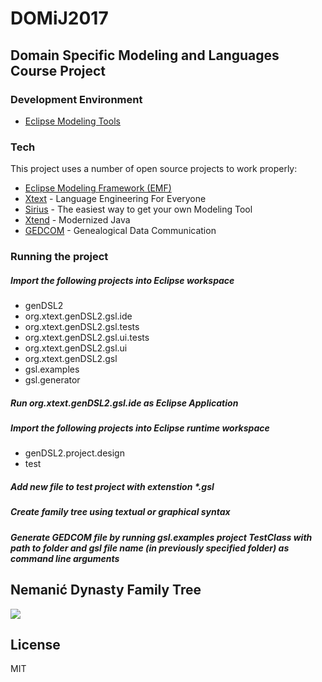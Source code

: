 # DOMiJ2017
## Domain Specific Modeling and Languages Course Project
### Development Environment
* [Eclipse Modeling Tools]

### Tech
This project uses a number of open source projects to work properly:
* [Eclipse Modeling Framework (EMF)]
* [Xtext] - Language Engineering For Everyone
* [Sirius] - The easiest way to get your own Modeling Tool
* [Xtend] - Modernized Java
* [GEDCOM] - Genealogical Data Communication

### Running the project
##### Import the following projects into Eclipse workspace
- 	genDSL2
- 	org.xtext.genDSL2.gsl.ide
- 	org.xtext.genDSL2.gsl.tests
-	org.xtext.genDSL2.gsl.ui.tests
-	org.xtext.genDSL2.gsl.ui
-	org.xtext.genDSL2.gsl
-	gsl.examples
-	gsl.generator

##### Run **org.xtext.genDSL2.gsl.ide** as *Eclipse Application*
##### Import the following projects into Eclipse runtime workspace
- genDSL2.project.design
- test

##### Add new file to **test** project with extenstion *.gsl
##### Create family tree using textual or graphical syntax
##### Generate GEDCOM file by running **gsl.examples** project *TestClass* with **path to folder** and **gsl file name** (in previously specified folder) as command line arguments


## Nemanić Dynasty Family Tree
![](https://s-media-cache-ak0.pinimg.com/originals/bb/8f/e0/bb8fe07736718f56c23465bc5e75b9c4.jpg?raw=true)

   [Eclipse Modeling Framework (EMF)]: <https://eclipse.org/modeling/emf>
   [Xtext]: <https://eclipse.org/Xtext>
   [Sirius]: <https://eclipse.org/sirius>
   [Xtend]: <http://www.eclipse.org/xtend>
   [GEDCOM]: <https://en.wikipedia.org/wiki/GEDCOM>
   [Eclipse Modeling Tools]: <http://www.eclipse.org/downloads/packages/eclipse-modeling-tools/neon3>

License
----

MIT
